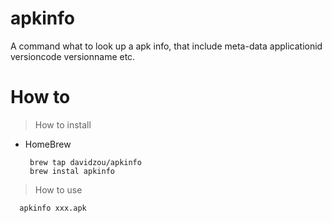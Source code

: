 # apkinfo
A command what to look up a apk info, that include meta-data applicationid versioncode versionname etc.

# How to

> How to install

* HomeBrew

    ```
     brew tap davidzou/apkinfo
     brew instal apkinfo
    ```

> How to use

```
  apkinfo xxx.apk
```
